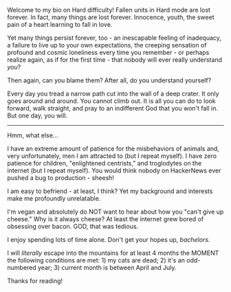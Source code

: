 Welcome to my bio on Hard difficulty! Fallen units in Hard mode are lost forever. In fact, many things are lost forever. Innocence, youth, the sweet pain of a heart learning to fall in love.

Yet many things persist forever, too - an inescapable feeling of inadequacy, a failure to live up to your own expectations, the creeping sensation of profound and cosmic loneliness every time you remember - or perhaps realize again, as if for the first time - that nobody will ever really understand <em>you</em>?

Then again, can you blame them? After all, do you understand yourself?

Every day you tread a narrow path cut into the wall of a deep crater. It only goes around and around. You cannot climb out. It is all you can do to look forward, walk straight, and pray to an indifferent God that you won't fall in. But one day, you will.

---

Hmm, what else...

I have an extreme amount of patience for the misbehaviors of animals and, very unfortunately, men I am attracted to (but I repeat myself). I have zero patience for children, "enlightened centrists," and troglodytes on the internet (but I repeat myself). You would think nobody on HackerNews ever pushed a bug to production - sheesh!

I am easy to befriend - at least, I think? Yet my background and interests make me profoundly unrelatable.

I'm vegan and absolutely do NOT want to hear about how you "can't give up cheese." Why is it always cheese? At least the internet grew bored of obsessing over bacon. GOD, that was tedious.

I enjoy spending lots of time alone. Don't get your hopes up, <em>bachelors</em>.

I will <em>literally</em> escape into the mountains for at least 4 months the MOMENT the following conditions are met: 1) my cats are dead; 2) it's an odd-numbered year; 3) current month is between April and July.

Thanks for reading!
